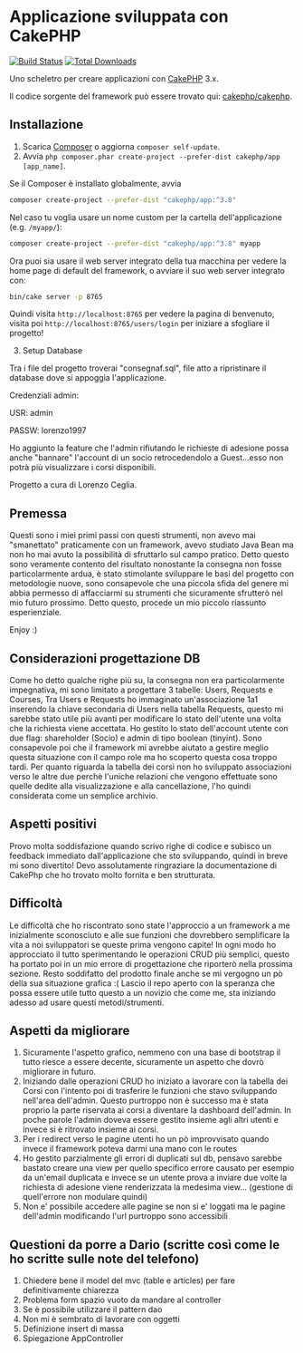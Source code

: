 # Applicazione sviluppata con CakePHP

[![Build Status](https://img.shields.io/travis/cakephp/app/master.svg?style=flat-square)](https://travis-ci.org/cakephp/app)
[![Total Downloads](https://img.shields.io/packagist/dt/cakephp/app.svg?style=flat-square)](https://packagist.org/packages/cakephp/app)

Uno scheletro per creare applicazioni con [CakePHP](https://cakephp.org) 3.x.

Il codice sorgente del framework può essere trovato qui: [cakephp/cakephp](https://github.com/cakephp/cakephp).

## Installazione

1. Scarica [Composer](https://getcomposer.org/doc/00-intro.md) o aggiorna `composer self-update`.
2. Avvia `php composer.phar create-project --prefer-dist cakephp/app [app_name]`.

Se il Composer è installato globalmente, avvia

```bash
composer create-project --prefer-dist "cakephp/app:^3.8"
```

Nel caso tu voglia usare un nome custom per la cartella dell'applicazione (e.g. `/myapp/`):

```bash
composer create-project --prefer-dist "cakephp/app:^3.8" myapp
```

Ora puoi sia usare il web server integrato della tua macchina per vedere la home page di default del framework, o avviare il suo web server integrato con:

```bash
bin/cake server -p 8765
```

Quindi visita `http://localhost:8765` per vedere la pagina di benvenuto, visita poi `http://localhost:8765/users/login` per iniziare a sfogliare il progetto!

3. Setup Database

Tra i file del progetto troverai "consegnaf.sql", file atto a ripristinare il database dove si appoggia l'applicazione.

Credenziali admin:

USR:   admin

PASSW: lorenzo1997

Ho aggiunto la feature che l'admin rifiutando le richieste di adesione possa anche "bannare" l'account di un socio retrocedendolo a Guest...esso non potrà più visualizzare i corsi disponibili.

Progetto a cura di Lorenzo Ceglia.

## Premessa

Questi sono i miei primi passi con questi strumenti, non avevo mai "smanettato" praticamente con un framework, avevo studiato Java Bean ma non ho mai avuto la possibilità
di sfruttarlo sul campo pratico.
Detto questo sono veramente contento del risultato nonostante la consegna non fosse particolarmente ardua, è stato stimolante sviluppare le basi del progetto con metodologie nuove, sono consapevole che una piccola sfida del genere mi abbia permesso di affacciarmi su strumenti che sicuramente sfrutterò nel mio futuro prossimo.
Detto questo, procede un mio piccolo riassunto esperienziale.

Enjoy :)


## Considerazioni progettazione DB

Come ho detto qualche righe più su, la consegna non era particolarmente impegnativa, mi sono limitato a progettare 3 tabelle: Users, Requests e Courses,
Tra Users e Requests ho immaginato un'associazione 1a1 inserendo la chiave secondaria di Users nella tabella Requests, questo mi sarebbe stato utile più avanti per modificare lo stato dell'utente una volta che la richiesta viene accettata.
Ho gestito lo stato dell'account utente con due flag: shareholder (Socio) e admin di tipo boolean (tinyint).
Sono consapevole poi che il framework mi avrebbe aiutato a gestire meglio questa situazione con il campo role ma ho scoperto questa cosa troppo tardi.
Per quanto riguarda la tabella dei corsi non ho sviluppato associazioni verso le altre due perchè l'uniche relazioni che vengono effettuate sono quelle dedite alla visualizzazione e alla cancellazione, l'ho quindi considerata come un semplice archivio.


## Aspetti positivi

Provo molta soddisfazione quando scrivo righe di codice e subisco un feedback immediato dall'applicazione che sto sviluppando, quindi in breve mi sono divertito!
Devo assolutamente ringraziare la documentazione di CakePhp che ho trovato molto fornita e ben strutturata.


## Difficoltà

Le difficoltà che ho riscontrato sono state l'approccio a un framework a me inizialmente sconosciuto e alle sue funzioni che dovrebbero semplificare la vita a noi sviluppatori se queste prima vengono capite!
In ogni modo ho approcciato il tutto sperimentando le operazioni CRUD più semplici, questo ha portato poi in un mio errore di progettazione che riporterò nella prossima sezione.
Resto soddifatto del prodotto finale anche se mi vergogno un pò della sua situazione grafica :(
Lascio il repo aperto con la speranza che possa essere utile tutto questo a un novizio che come me, sta iniziando adesso ad usare questi metodi/strumenti.




## Aspetti da migliorare

1. Sicuramente l'aspetto grafico, nemmeno con una base di bootstrap il tutto riesce a essere decente, sicuramente un aspetto che dovrò migliorare in futuro.
2. Iniziando dalle operazioni CRUD ho iniziato a lavorare con la tabella dei Corsi con l'intento poi di trasferire le funzioni che stavo sviluppando nell'area dell'admin.
   Questo purtroppo non è successo ma è stata proprio la parte riservata ai corsi a diventare la dashboard dell'admin. In poche parole l'admin doveva essere gestito insieme agli altri utenti e invece si è ritrovato insieme ai corsi.
3. Per i redirect verso le pagine utenti ho un pò improvvisato quando invece il framework poteva darmi una mano con le routes
4. Ho gestito parzialmente gli errori di duplicati sul db, pensavo sarebbe bastato creare una view per quello specifico errore causato per esempio da un'email duplicata  e  invece se un utente prova a inviare due volte la richiesta di adesione viene renderizzata la medesima view... (gestione di quell'errore non modulare quindi) 
5. Non e' possibile accedere alle pagine se non si e' loggati ma le pagine dell'admin modificando l'url purtroppo sono accessibili


## Questioni da porre a Dario (scritte così come le ho scritte sulle note del telefono)

1. Chiedere bene il model del mvc (table e articles) per fare definitivamente chiarezza
2. Problema form spazio vuoto da mandare al controller
3. Se è possibile utilizzare il pattern dao
4. Non mi è sembrato di lavorare con oggetti
5. Definizione insert di massa
6. Spiegazione AppController
